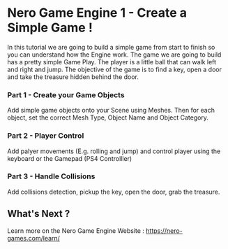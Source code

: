 # Nero Game Engine 1 - Create a Simple Game !

In this tutorial we are going to build a simple game from start to finish so you can understand how the Engine work. The game we are going to build has a pretty simple Game Play. The player is a little ball that can walk left and right and jump. The objective of the game is to find a key, open a door and take the treasure hidden behind the door.

### Part 1 - Create your Game Objects
 
Add simple game objects onto your Scene using Meshes. Then for each object, set the correct Mesh Type, Object Name and Object Category.

### Part 2 - Player Control

Add palyer movements (E.g. rolling and jump) and control player using the keyboard or the Gamepad (PS4 Controlller)

### Part 3 - Handle Collisions

Add collisions detection, pickup the key, open the door, grab the treasure.

## What's Next ?

Learn more on the Nero Game Engine Website : https://nero-games.com/learn/

